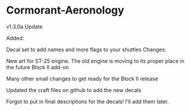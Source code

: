 # Cormorant-Aeronology
v1.3.0a Update

Added:

Decal set to add names and more flags to your shuttles
Changes:

New art for ST-25 engine. The old engine is moving to its proper place in the future Block II add-on

Many other small changes to get ready for the Block II release

Updated the craft files on github to add the new decals

Forgot to put in final descriptions for the decals! I'll add them later.
